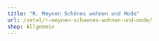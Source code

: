 ```yaml
---
title: "R. Meynen Schönes wohnen und Mode"
url: /zetel/r-meynen-schoenes-wohnen-und-mode/
shop: Allgemein
---
```

